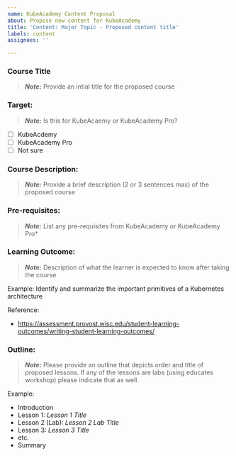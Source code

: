```yaml
---
name: KubeAcademy Content Proposal
about: Propose new content for KubeAcademy
title: 'Content: Major Topic - Proposed content title'
labels: content
assignees: ''

---
```



### Course Title
> _**Note:**_ Provide an intial title for the proposed course

### Target:
> _**Note:**_ Is this for KubeAcaemy or KubeAcademy Pro?

- [ ] KubeAcdemy
- [ ] KubeAcademy Pro
- [ ] Not sure

### Course Description:
> _**Note:**_ Provide a brief description (2 or 3 sentences max) of the proposed course

### Pre-requisites:
> _**Note:**_ List any pre-requisites from KubeAcademy or KubeAcademy Pro*

### Learning Outcome:
> _**Note:**_ Description of what the learner is expected to know after taking the course

Example:
Identify and summarize the important primitives of a Kubernetes architecture

Reference:
- https://assessment.provost.wisc.edu/student-learning-outcomes/writing-student-learning-outcomes/

### Outline:
> _**Note:**_ Please provide an outline that depicts order and title of proposed lessons. If any of the lessons are labs (using educates workshop) please indicate that as well.

Example:
- Introduction
- Lesson 1: *Lesson 1 Title*
- Lesson 2 (Lab): *Lesson 2 Lab Title* 
- Lesson 3: *Lesson 3 Title*
- etc.
- Summary
